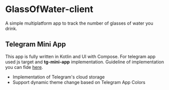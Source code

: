 # GlassOfWater-client
A simple multiplatform app to track the number of glasses of water you drink.

## Telegram Mini App
This app is fully written in Kotlin and UI with Compose. For telegram app used js target and **tg-mini-app** implementation.
Guideline of implementation you can fide [here](https://github.com/kirillNay/tg-mini-app).

- Implementation of Telegram's cloud storage
- Support dynamic theme change based on Telegram App Colors

